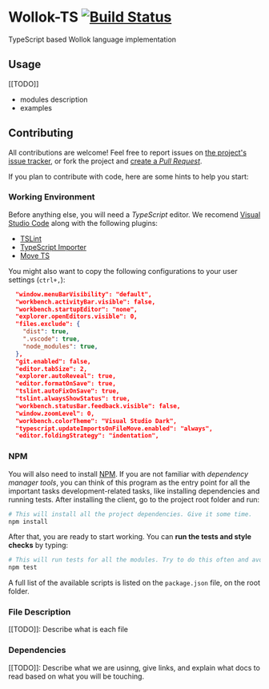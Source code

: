# Wollok-TS [![Build Status](https://travis-ci.com/uqbar-project/wollok-ts.svg?branch=master)](https://travis-ci.com/uqbar-project/wollok-ts)

TypeScript based Wollok language implementation

## Usage 
[[TODO]]
- modules description
- examples


## Contributing

All contributions are welcome! Feel free to report issues on [the project's issue tracker](https://github.com/uqbar-project/wollok-ts/issues), or fork the project and [create a *Pull Request*](https://help.github.com/articles/creating-a-pull-request-from-a-fork/).

If you plan to contribute with code, here are some hints to help you start:


### Working Environment

Before anything else, you will need a *TypeScript* editor. We recomend [Visual Studio Code](https://code.visualstudio.com/) along with the following plugins:

- [TSLint](https://marketplace.visualstudio.com/items?itemName=eg2.tslint)
- [TypeScript Importer](https://marketplace.visualstudio.com/items?itemName=pmneo.tsimporter)
- [Move TS](https://marketplace.visualstudio.com/items?itemName=stringham.move-ts)

You might also want to copy the following configurations to your user settings (`ctrl+,`):

```json
  "window.menuBarVisibility": "default",
  "workbench.activityBar.visible": false,
  "workbench.startupEditor": "none",
  "explorer.openEditors.visible": 0,
  "files.exclude": {
    "dist": true,
    ".vscode": true,
    "node_modules": true,
  },
  "git.enabled": false,
  "editor.tabSize": 2,
  "explorer.autoReveal": true,
  "editor.formatOnSave": true,
  "tslint.autoFixOnSave": true,
  "tslint.alwaysShowStatus": true,
  "workbench.statusBar.feedback.visible": false,
  "window.zoomLevel": 0,
  "workbench.colorTheme": "Visual Studio Dark",
  "typescript.updateImportsOnFileMove.enabled": "always",
  "editor.foldingStrategy": "indentation",
```

### NPM

You will also need to install [NPM](https://www.npmjs.com/). If you are not familiar with *dependency manager tools*, you can think of this program as the entry point for all the important tasks development-related tasks, like installing dependencies and running tests. After installing the client, go to the project root folder and run:

```bash
# This will install all the project dependencies. Give it some time.
npm install
```

After that, you are ready to start working. You can **run the tests and style checks** by typing:

```bash
# This will run tests for all the modules. Try to do this often and avoid commiting changes if any test fails.
npm test
```

A full list of the available scripts is listed on the `package.json` file, on the root folder.

### File Description
[[TODO]]: Describe what is each file

### Dependencies
[[TODO]]: Describe what we are usinng, give links, and explain what docs to read based on what you will be touching.